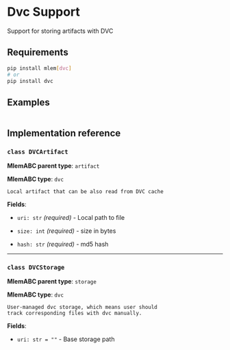 # Dvc Support

Support for storing artifacts with DVC

## Requirements

```bash
pip install mlem[dvc]
# or
pip install dvc
```

## Examples

```python

```

## Implementation reference

### `class DVCArtifact`

**MlemABC parent type**: `artifact`

**MlemABC type**: `dvc`

    Local artifact that can be also read from DVC cache

**Fields**:

- `uri: str` _(required)_ - Local path to file

- `size: int` _(required)_ - size in bytes

- `hash: str` _(required)_ - md5 hash

---

### `class DVCStorage`

**MlemABC parent type**: `storage`

**MlemABC type**: `dvc`

    User-managed dvc storage, which means user should
    track corresponding files with dvc manually.

**Fields**:

- `uri: str = ""` - Base storage path

